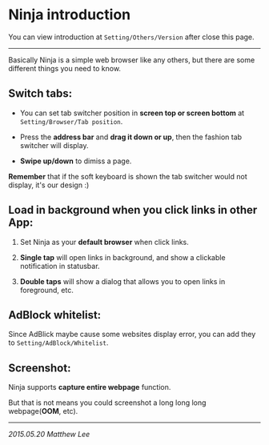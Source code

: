 Ninja introduction
===

You can view introduction at `Setting/Others/Version` after close this page.

---

Basically Ninja is a simple web browser like any others, but there are some different things you need to know.

## Switch tabs:

 - You can set tab switcher position in __screen top or screen bottom__ at `Setting/Browser/Tab position`.

 - Press the __address bar__ and __drag it down or up__, then the fashion tab switcher will display.

 - __Swipe up/down__ to dimiss a page.

__Remember__ that if the soft keyboard is shown the tab switcher would not display, it's our design :)

## Load in background when you click links in other App:

 1. Set Ninja as your __default browser__ when click links.

 2. __Single tap__ will open links in background, and show a clickable notification in statusbar.

 3. __Double taps__ will show a dialog that allows you to open links in foreground, etc.

## AdBlock whitelist:

Since AdBlick maybe cause some websites display error, you can add they to `Setting/AdBlock/Whitelist`.

## Screenshot:

Ninja supports __capture entire webpage__ function. 

But that is not means you could screenshot a long long long webpage(__OOM__, etc).

---

_2015.05.20 Matthew Lee_
